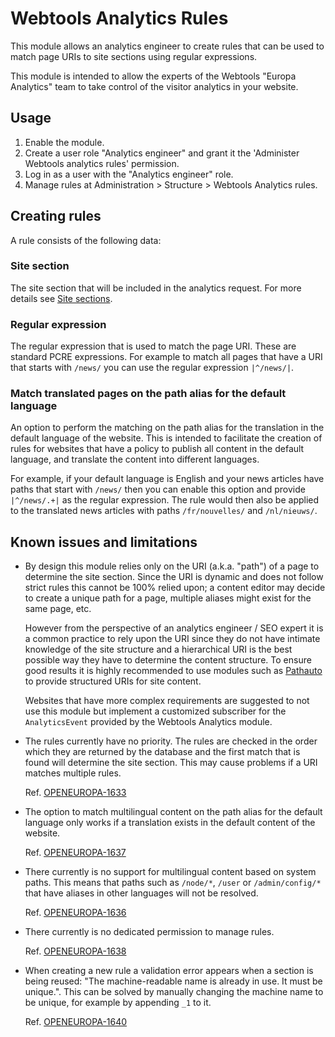 Webtools Analytics Rules
========================

This module allows an analytics engineer to create rules that can be used to
match page URIs to site sections using regular expressions.

This module is intended to allow the experts of the Webtools "Europa Analytics"
team to take control of the visitor analytics in your website.


Usage
-----

1. Enable the module.
1. Create a user role "Analytics engineer" and grant it the 'Administer Webtools
   analytics rules' permission.
1. Log in as a user with the "Analytics engineer" role.
1. Manage rules at Administration > Structure > Webtools Analytics rules.


Creating rules
--------------

A rule consists of the following data:

### Site section

The site section that will be included in the analytics request. For more
details see [Site
sections](https://webgate.ec.europa.eu/CITnet/confluence/display/NEXTEUROPA/Adapting+the+Next+Europa+Piwik+Module+%3A+add+sections).

### Regular expression

The regular expression that is used to match the page URI. These are standard
PCRE expressions. For example to match all pages that have a URI that starts
with `/news/` you can use the regular expression `|^/news/|`.

### Match translated pages on the path alias for the default language

An option to perform the matching on the path alias for the translation in the
default language of the website. This is intended to facilitate the creation of
rules for websites that have a policy to publish all content in the default
language, and translate the content into different languages.

For example, if your default language is English and your news articles have
paths that start with `/news/` then you can enable this option and provide
`|^/news/.+|` as the regular expression. The rule would then also be applied to
the translated news articles with paths `/fr/nouvelles/` and `/nl/nieuws/`.


Known issues and limitations
----------------------------

* By design this module relies only on the URI (a.k.a. "path") of a page to
  determine the site section. Since the URI is dynamic and does not follow
  strict rules this cannot be 100% relied upon; a content editor may decide to
  create a unique path for a page, multiple aliases might exist for the same
  page, etc.

  However from the perspective of an analytics engineer / SEO expert it is a
  common practice to rely upon the URI since they do not have intimate knowledge
  of the site structure and a hierarchical URI is the best possible way they
  have to determine the content structure. To ensure good results it is highly
  recommended to use modules such as
  [Pathauto](https://www.drupal.org/project/pathauto) to provide structured URIs
  for site content.

  Websites that have more complex requirements are suggested to not use this
  module but implement a customized subscriber for the `AnalyticsEvent` provided
  by the Webtools Analytics module.
* The rules currently have no priority. The rules are checked in the order which
  they are returned by the database and the first match that is found will
  determine the site section. This may cause problems if a URI matches multiple
  rules.

  Ref.
  [OPENEUROPA-1633](https://webgate.ec.europa.eu/CITnet/jira/browse/OPENEUROPA-1633)
* The option to match multilingual content on the path alias for the default
  language only works if a translation exists in the default content of the
  website.

  Ref.
  [OPENEUROPA-1637](https://webgate.ec.europa.eu/CITnet/jira/browse/OPENEUROPA-1637)
* There currently is no support for multilingual content based on system paths.
  This means that paths such as `/node/*`, `/user` or `/admin/config/*` that
  have aliases in other languages will not be resolved.

  Ref.
  [OPENEUROPA-1636](https://webgate.ec.europa.eu/CITnet/jira/browse/OPENEUROPA-1636)
* There currently is no dedicated permission to manage rules.

  Ref.
  [OPENEUROPA-1638](https://webgate.ec.europa.eu/CITnet/jira/browse/OPENEUROPA-1638)
* When creating a new rule a validation error appears when a section is being
  reused: "The machine-readable name is already in use. It must be unique.".
  This can be solved by manually changing the machine name to be unique, for
  example by appending `_1` to it.

  Ref.
  [OPENEUROPA-1640](https://webgate.ec.europa.eu/CITnet/jira/browse/OPENEUROPA-1640)
